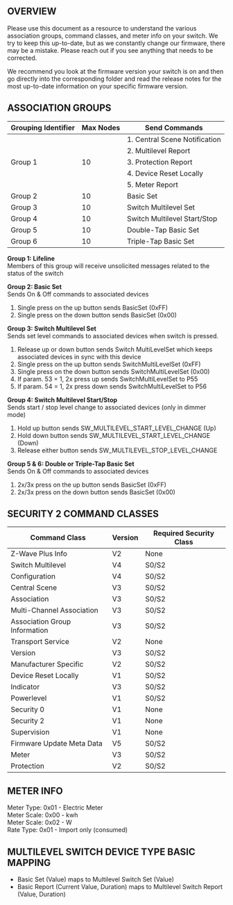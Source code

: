 ## OVERVIEW
Please use this document as a resource to understand the various association groups, command classes, and meter info on your switch. We try to keep this up-to-date, but as we constantly change our firmware, there may be a mistake. Please reach out if you see anything that needs to be corrected.

We recommend you look at the firmware version your switch is on and then go directly into the corresponding folder and read the release notes for the most up-to-date information on your specific firmware version.

## ASSOCIATION GROUPS

<div class="tg-wrap"><table>
<thead>
  <tr>
    <th>Grouping Identifier</th>
    <th>Max Nodes</th>
    <th>Send Commands</th>
  </tr>
</thead>
<tbody>
  <tr>
    <td rowspan="5">Group 1</td>
    <td rowspan="5">10</td>
    <td>1. Central Scene Notification</td>
  </tr>
  <tr>
    <td>2. Multilevel Report</td>
  </tr>
  <tr>
    <td>3. Protection Report</td>
  </tr>
  <tr>
    <td>4. Device Reset Locally</td>
  </tr>
  <tr>
    <td>5. Meter Report</td>
  </tr>
  <tr>
    <td>Group 2</td>
    <td>10</td>
    <td>Basic Set</td>
  </tr>
  <tr>
    <td>Group 3</td>
    <td>10</td>
    <td>Switch Multilevel Set</td>
  </tr>
  <tr>
    <td>Group 4</td>
    <td>10</td>
    <td>Switch Multilevel Start/Stop</td>
  </tr>
  <tr>
    <td>Group 5</td>
    <td>10</td>
    <td>Double-Tap Basic Set</td>
  </tr>
  <tr>
    <td>Group 6</td>
    <td>10</td>
    <td>Triple-Tap Basic Set</td>
  </tr>
</tbody>
</table></div>

**Group 1: Lifeline**
<br>
Members of this group will receive unsolicited messages related to the status of the switch

**Group 2: Basic Set**
<br>
Sends On & Off commands to associated devices
1. Single press on the up button sends BasicSet (0xFF)
2. Single press on the down button sends BasicSet (0x00)

**Group 3: Switch Multilevel Set**
<br>
Sends set level commands to associated devices when switch is pressed.
1. Release up or down button sends Switch MultiLevelSet which keeps
associated devices in sync with this device
2. Single press on the up button sends SwitchMultiLevelSet (0xFF)
3. Single press on the down button sends SwitchMultiLevelSet (0x00)
4. If param. 53 = 1, 2x press up sends SwitchMultiLevelSet to P55
5. If param. 54 = 1, 2x press down sends SwitchMultiLevelSet to P56

**Group 4: Switch Multilevel Start/Stop**
<br>
Sends start / stop level change to associated devices (only in dimmer mode)
1. Hold up button sends SW_MULTILEVEL_START_LEVEL_CHANGE (Up)
2. Hold down button sends SW_MULTILEVEL_START_LEVEL_CHANGE (Down)
3. Release either button sends SW_MULTILEVEL_STOP_LEVEL_CHANGE

**Group 5 & 6: Double or Triple-Tap Basic Set**
<br>
Sends On & Off commands to associated devices
1. 2x/3x press on the up button sends BasicSet (0xFF)
2. 2x/3x press on the down button sends BasicSet (0x00)

## SECURITY 2 COMMAND CLASSES
<div class="tg-wrap"><table>
<thead>
  <tr>
    <th>Command Class</th>
    <th>Version</th>
    <th>Required Security Class</th>
  </tr>
</thead>
<tbody>
  <tr>
    <td> Z-Wave Plus Info </td>
    <td> V2 </td>
    <td> None </td>
  </tr>
  <tr>
    <td> Switch Multilevel </td>
    <td> V4 </td>
    <td> S0/S2 </td>
  </tr>
  <tr>
    <td> Configuration </td>
    <td> V4 </td>
    <td> S0/S2 </td>
  </tr>
  <tr>
    <td> Central Scene </td>
    <td> V3 </td>
    <td> S0/S2 </td>
  </tr>
  <tr>
    <td> Association </td>
    <td> V3 </td>
    <td> S0/S2 </td>
  </tr>
  <tr>
    <td> Multi-Channel Association </td>
    <td> V3 </td>
    <td> S0/S2 </td>
  </tr>
  <tr>
    <td> Association Group Information </td>
    <td> V3 </td>
    <td> S0/S2 </td>
  </tr>
  <tr>
    <td> Transport Service </td>
    <td> V2 </td>
    <td> None </td>
  </tr>
  <tr>
    <td> Version </td>
    <td> V3 </td>
    <td> S0/S2 </td>
  </tr>
  <tr>
    <td> Manufacturer Specific </td>
    <td> V2 </td>
    <td> S0/S2 </td>
  </tr>
  <tr>
    <td> Device Reset Locally </td>
    <td> V1 </td>
    <td> S0/S2 </td>
  </tr>
  <tr>
    <td> Indicator </td>
    <td> V3 </td>
    <td> S0/S2 </td>
  </tr>
  <tr>
    <td> Powerlevel </td>
    <td> V1 </td>
    <td> S0/S2 </td>
  </tr>
  <tr>
    <td> Security 0 </td>
    <td> V1 </td>
    <td> None </td>
  </tr>
  <tr>
    <td> Security 2 </td>
    <td> V1 </td>
    <td> None </td>
  </tr>
  <tr>
    <td> Supervision </td>
    <td> V1 </td>
    <td> None </td>
  </tr>
  <tr>
    <td> Firmware Update Meta Data </td>
    <td> V5 </td>
    <td> S0/S2 </td>
  </tr>
  <tr>
    <td> Meter </td>
    <td> V3 </td>
    <td> S0/S2 </td>
  </tr>
  <tr>
    <td> Protection </td>
    <td> V2 </td>
    <td> S0/S2 </td>
  </tr>
</tbody>
</table></div>

## METER INFO
Meter Type: 0x01 - Electric Meter
<br>
Meter Scale: 0x00 - kwh
<br>
Meter Scale: 0x02 - W
<br>
Rate Type: 0x01 - Import only (consumed)

## MULTILEVEL SWITCH DEVICE TYPE BASIC MAPPING
- Basic Set (Value) maps to Multilevel Switch Set (Value)
- Basic Report (Current Value, Duration) maps to Multilevel Switch
Report (Value, Duration)
